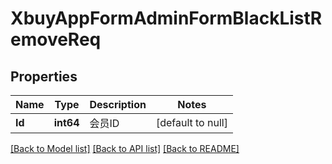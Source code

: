 # XbuyAppFormAdminFormBlackListRemoveReq

## Properties
Name | Type | Description | Notes
------------ | ------------- | ------------- | -------------
**Id** | **int64** | 会员ID | [default to null]

[[Back to Model list]](../README.md#documentation-for-models) [[Back to API list]](../README.md#documentation-for-api-endpoints) [[Back to README]](../README.md)


